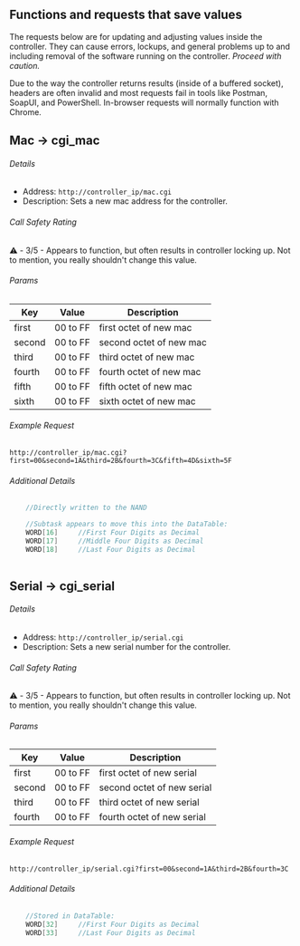 ## Functions and requests that save values 
The requests below are for updating and adjusting values inside the controller. 
They can cause errors, lockups, and general problems up to and including removal of the software running on the controller. *Proceed with caution.*

Due to the way the controller returns results (inside of a buffered socket), headers are often invalid and most requests fail in tools like Postman, SoapUI, and PowerShell.
In-browser requests will normally function with Chrome.

Mac -> cgi_mac
------ 
###### Details
* Address: `http://controller_ip/mac.cgi`
* Description: Sets a new mac address for the controller.

###### Call Safety Rating
⚠️ - 3/5 - Appears to function, but often results in controller locking up. 
Not to mention, you really shouldn't change this value.

###### Params
| Key | Value | Description |
| --- | --- | --- |
|first|00 to FF|first octet of new mac|
|second|00 to FF|second octet of new mac|
|third|00 to FF|third octet of new mac|
|fourth|00 to FF|fourth octet of new mac|
|fifth|00 to FF|fifth octet of new mac|
|sixth|00 to FF|sixth octet of new mac|

###### Example Request
`http://controller_ip/mac.cgi?first=00&second=1A&third=2B&fourth=3C&fifth=4D&sixth=5F`

###### Additional Details
```cpp
    //Directly written to the NAND

    //Subtask appears to move this into the DataTable:
    WORD[16]     //First Four Digits as Decimal
    WORD[17]     //Middle Four Digits as Decimal
    WORD[18]     //Last Four Digits as Decimal
    
```

Serial -> cgi_serial
------ 
###### Details
* Address: `http://controller_ip/serial.cgi`
* Description: Sets a new serial number for the controller.

###### Call Safety Rating
⚠️ - 3/5 - Appears to function, but often results in controller locking up. 
Not to mention, you really shouldn't change this value.

###### Params
| Key | Value | Description |
| --- | --- | --- |
|first|00 to FF|first octet of new serial|
|second|00 to FF|second octet of new serial|
|third|00 to FF|third octet of new serial|
|fourth|00 to FF|fourth octet of new serial|

###### Example Request
`http://controller_ip/serial.cgi?first=00&second=1A&third=2B&fourth=3C`

###### Additional Details
```cpp  
    //Stored in DataTable:
    WORD[32]     //First Four Digits as Decimal
    WORD[33]     //Last Four Digits as Decimal
```
